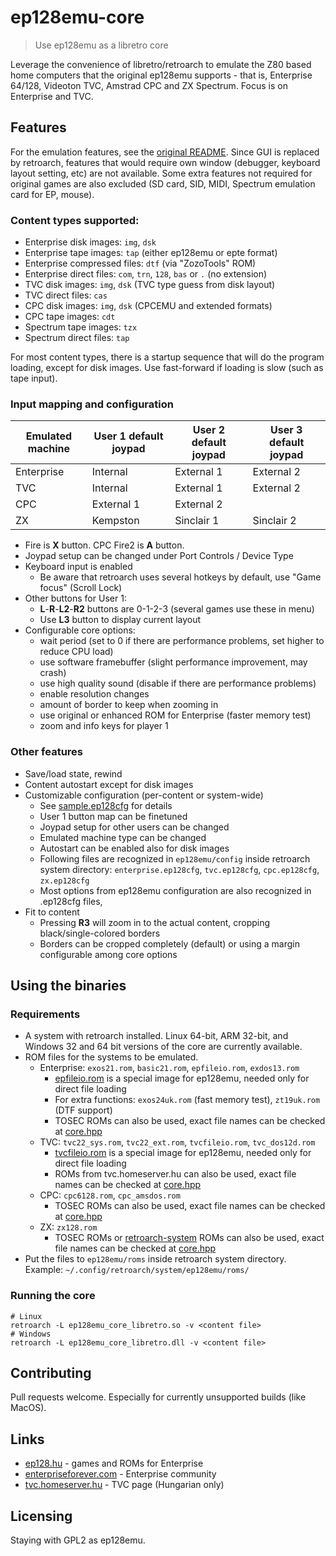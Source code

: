 # ep128emu-core
> Use ep128emu as a libretro core

Leverage the convenience of libretro/retroarch to emulate the Z80 based home 
computers that the original ep128emu supports - that is, Enterprise 64/128, 
Videoton TVC, Amstrad CPC and ZX Spectrum. Focus is on Enterprise and TVC.

## Features

For the emulation features, see the [original README](README). Since GUI is replaced by retroarch, features that would require own window (debugger, keyboard layout setting, etc) are not available. Some extra features not required for original games are also excluded (SD card, SID, MIDI, Spectrum emulation card for EP, mouse).

### Content types supported:
* Enterprise disk images: `img`, `dsk`
* Enterprise tape images: `tap` (either ep128emu or epte format)
* Enterprise compressed files: `dtf` (via "ZozoTools" ROM)
* Enterprise direct files: `com`, `trn`, `128`, `bas` or `.` (no extension)
* TVC disk images: `img`, `dsk` (TVC type guess from disk layout)
* TVC direct files: `cas`
* CPC disk images: `img`, `dsk` (CPCEMU and extended formats)
* CPC tape images: `cdt`
* Spectrum tape images: `tzx`
* Spectrum direct files: `tap`

For most content types, there is a startup sequence that will do the program loading, except for disk images. Use fast-forward if loading is slow (such as tape input).


### Input mapping and configuration
| Emulated machine | User 1 default joypad | User 2 default joypad | User 3 default joypad |
| ---------------- | ------ | ------ | ------ |
| Enterprise | Internal | External 1 | External 2 |
| TVC | Internal | External 1 |  External 2 |
| CPC | External 1 | External 2 | |
| ZX | Kempston | Sinclair 1 | Sinclair 2 |

* Fire is **X** button. CPC Fire2 is **A** button.
* Joypad setup can be changed under Port Controls / Device Type
* Keyboard input is enabled
  * Be aware that retroarch uses several hotkeys by default, use "Game focus" (Scroll Lock)
* Other buttons for User 1:
  * **L**-**R**-**L2**-**R2** buttons are 0-1-2-3 (several games use these in menu)
  * Use **L3** button to display current layout
* Configurable core options:
  * wait period (set to 0 if there are performance problems, set higher to reduce CPU load)
  * use software framebuffer (slight performance improvement, may crash)
  * use high quality sound (disable if there are performance problems)
  * enable resolution changes
  * amount of border to keep when zooming in
  * use original or enhanced ROM for Enterprise (faster memory test)
  * zoom and info keys for player 1

### Other features
* Save/load state, rewind
* Content autostart except for disk images
* Customizable configuration (per-content or system-wide)
  * See [sample.ep128cfg](core/sample.ep128cfg) for details
  * User 1 button map can be finetuned
  * Joypad setup for other users can be changed
  * Emulated machine type can be changed
  * Autostart can be enabled also for disk images
  * Following files are recognized in `ep128emu/config` inside retroarch system directory: `enterprise.ep128cfg`, `tvc.ep128cfg`, `cpc.ep128cfg`, `zx.ep128cfg`
  * Most options from ep128emu configuration are also recognized in .ep128cfg files,
* Fit to content
  * Pressing **R3** will zoom in to the actual content, cropping black/single-colored borders
  * Borders can be cropped completely (default) or using a margin configurable among core options

## Using the binaries

### Requirements

* A system with retroarch installed. Linux 64-bit, ARM 32-bit, and Windows 32 and 64 bit versions of the core are currently available.
* ROM files for the systems to be emulated.
  * Enterprise: `exos21.rom`, `basic21.rom`, `epfileio.rom`, `exdos13.rom`
    * [epfileio.rom](roms/epfileio.rom) is a special image for ep128emu, needed only for direct file loading
    * For extra functions: `exos24uk.rom` (fast memory test), `zt19uk.rom` (DTF support)
    * TOSEC ROMs can also be used, exact file names can be checked at [core.hpp](core/core.hpp)
  * TVC: `tvc22_sys.rom`, `tvc22_ext.rom`, `tvcfileio.rom`, `tvc_dos12d.rom`
    * [tvcfileio.rom](roms/tvcfileio.rom) is a special image for ep128emu, needed only for direct file loading
    * ROMs from tvc.homeserver.hu can also be used, exact file names can be checked at [core.hpp](core/core.hpp)
  * CPC: `cpc6128.rom`, `cpc_amsdos.rom`
    * TOSEC ROMs can also be used, exact file names can be checked at [core.hpp](core/core.hpp)
  * ZX: `zx128.rom`
    * TOSEC ROMs or [retroarch-system](https://github.com/Abdess/retroarch_system/tree/libretro/Sinclair%20-%20ZX%20Spectrum) ROMs can also be used, exact file names can be checked at [core.hpp](core/core.hpp)
* Put the files to `ep128emu/roms` inside retroarch system directory. Example: `~/.config/retroarch/system/ep128emu/roms/`

### Running the core
```shell
# Linux
retroarch -L ep128emu_core_libretro.so -v <content file>
# Windows
retroarch -L ep128emu_core_libretro.dll -v <content file>
```

## Contributing

Pull requests welcome. Especially for currently unsupported builds (like MacOS).

## Links

* [ep128.hu](http://www.ep128.hu/) - games and ROMs for Enterprise
* [enterpriseforever.com](https://enterpriseforever.com/) - Enterprise community
* [tvc.homeserver.hu](http://tvc.homeserver.hu/) - TVC page (Hungarian only)

## Licensing

Staying with GPL2 as ep128emu.
